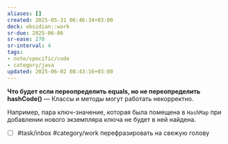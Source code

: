 ```yaml
---
aliases: []
created: 2025-05-31 06:46:34+03:00
deck: obsidian::work
sr-due: 2025-06-06
sr-ease: 270
sr-interval: 4
tags:
- note/specific/code
- category/java
updated: 2025-06-02 08:43:16+03:00
---
```


**Что будет если переопределить equals, но не переопределить hashCode()**
—
Классы и методы могут работать некорректно.

Например, пара ключ-значение, которая была помещена в `HashMap` при добавлении нового экземпляра ключа не будет в ней найдена.
- [ ] #task/inbox #category/work перефразировать на свежую голову